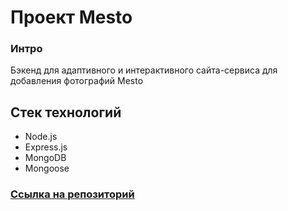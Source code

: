 
# Проект Mesto 

### Интро
Бэкенд для адаптивного и интерактивного сайта-сервиса для добавления фотографий Mesto

## Стек технологий
* Node.js
* Express.js
*  MongoDB
* Mongoose

### [Ссылка на репозиторий]([https://polovnikova-irina.github.io/express-mesto-gha/](https://github.com/polovnikova-irina)https://github.com/polovnikova-irina)


